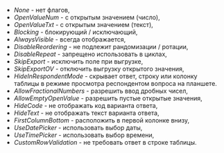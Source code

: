- *None* - нет флагов,
- *OpenValueNum* - с открытым значением (число),
- *OpenValueTxt* - с открытым значением (текст),
- *Blocking* - блокирующий / исключающий,
- *AlwaysVisible* - всегда отображается,
- *DisableReordering* - не подлежит рандомизации / ротации,
- *DisableRepeat* - запрещено использовать в циклах,
- *SkipExport* - исключить поле при выгрузке,
- *SkipExportOV* - отключить выгрузку открытого значения,
- *HideInRespondentMode* - скрывает ответ, строку или колонку таблицы в режиме просмотра респондентом вопроса на планшете.
- *AllowFractionalNumbers* - разрешить ввод дробных чисел,
- *AllowEmptyOpenValue* - разрешить пустые открытые значения,
- *HideCode* - не отображать код варианта ответа,
- *HideText* - не отображать текст варианта ответа,
- *FirstColumnBottom* - расположить в первой колонке внизу,
- *UseDatePicker* - использовать выбор даты,
- *UseTimePicker* - использовать выбор времени,
- *CustomRowValidation* - не требовать ответ в строке таблицы.
